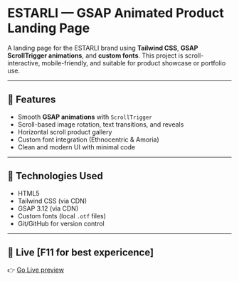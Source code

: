 # ESTARLI — GSAP Animated Product Landing Page

A landing page for the ESTARLI brand using **Tailwind CSS**, **GSAP ScrollTrigger animations**, and **custom fonts**. This project is scroll-interactive, mobile-friendly, and suitable for product showcase or portfolio use.

---

## 🚀 Features

- Smooth **GSAP animations** with `ScrollTrigger`
- Scroll-based image rotation, text transitions, and reveals
- Horizontal scroll product gallery
- Custom font integration (Ethnocentric & Amoria)
- Clean and modern UI with minimal code

---

## 🧰 Technologies Used

- HTML5
- Tailwind CSS (via CDN)
- GSAP 3.12 (via CDN)
- Custom fonts (local `.otf` files)
- Git/GitHub for version control

---


## 📂 Live [F11 for best expericence]

👉 [Go Live preview](https://nitsaroj.github.io/Product-bottles/)

